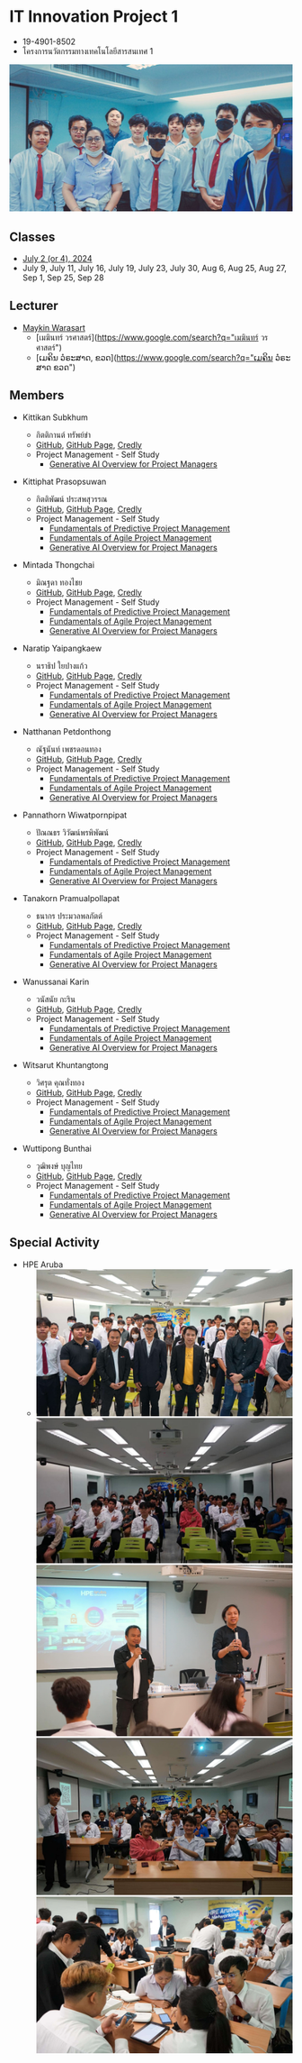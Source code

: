 # IT Innovation Project 1
+ 19-4901-8502
+ โครงการนวัตกรรมทางเทคโนโลยีสารสนเทศ 1

[![Opening](Opening.png "เปิดคอร์ส")](https://www.facebook.com/photo/?fbid=10229483476165196)

## Classes
+ [July 2 (or 4), 2024](Slide/Day1_Course-Introduction_v1.0.pdf)
+ July 9, July 11, July 16, July 19, July 23, July 30, Aug 6, Aug 25, Aug 27, Sep 1, Sep 25, Sep 28 

## Lecturer
+ [Maykin Warasart](https://www.google.com/search?q=Maykin+Warasart)
    + [เมฆินทร์ วรศาสตร์](https://www.google.com/search?q="เมฆินทร์ วรศาสตร์")
    + [ເມຄິນ ວໍຣະສາດ, ຂວດ](https://www.google.com/search?q="ເມຄິນ ວໍຣະສາດ ຂວດ")

## Members
+ Kittikan Subkhum
    + กิตติกานต์ ทรัพย์ขำ
    + [GitHub](https://github.com/Kittikan1810), [GitHub Page](https://Kittikan1810.github.io/), [Credly](https://www.credly.com/users/kittikan)
    + Project Management - Self Study
        + [Generative AI Overview for Project Managers](https://www.credly.com/badges/2b6deca3-76d2-447e-a80a-ba39625c06b7/)
    
+ Kittiphat Prasopsuwan
    + กิตติพัฒน์ ประสพสุวรรณ
    + [GitHub](https://github.com/aomnutza58), [GitHub Page](https://aomnutza58.github.io/), [Credly](https://www.credly.com/users/kittiphat-prasopsuwan.8329778d)
    + Project Management - Self Study
        + [Fundamentals of Predictive Project Management](https://www.credly.com/badges/b332ea23-1ace-43b8-86bd-ec85b34d382a)
        + [Fundamentals of Agile Project Management](https://www.credly.com/badges/b358690a-b4ba-4cac-8c88-80b9f36b7e8a)
        + [Generative AI Overview for Project Managers](https://www.credly.com/badges/d1437119-ab8e-4403-a223-e3226e0d89e1)

+ Mintada Thongchai
    + มิณฐดา ทองไชย
    + [GitHub](https://github.com/MinFluk), [GitHub Page](https://minfluk.github.io/), [Credly](https://www.credly.com/users/fluk)
    + Project Management - Self Study
        + [Fundamentals of Predictive Project Management](https://www.credly.com/badges/6f18257c-66d7-454e-8ecb-b481e98ce234)
        + [Fundamentals of Agile Project Management](https://www.credly.com/badges/230d3a21-6964-4d85-848d-7f203af96afd)
        + [Generative AI Overview for Project Managers](https://www.credly.com/badges/91c5d7af-dbf1-45f3-9ce9-61c0dba3a9c6)
    
+ Naratip Yaipangkaew
    + นราธิป ใยปางแก้ว
    + [GitHub](https://github.com/Mon5te2), [GitHub Page](https://Mon5te2.github.io/), [Credly](https://www.credly.com/users/monster_z)
    + Project Management - Self Study
        + [Fundamentals of Predictive Project Management](https://www.credly.com/badges/d459da1b-39e7-4ee2-bfc8-77d1f25526e4)
        + [Fundamentals of Agile Project Management](https://www.credly.com/badges/6a668122-6428-4e7d-a102-00b0f92db498)
        + [Generative AI Overview for Project Managers](https://www.credly.com/badges/281d9617-54c8-47cb-b54b-ebad43671af2)

+ Natthanan Petdonthong
    + ณัฐนันท์ เพชรดอนทอง
    + [GitHub](https://github.com/Natthanan2002), [GitHub Page](https://natthanan2002.github.io/), [Credly](https://www.credly.com/users/natthanan2002)
    + Project Management - Self Study
        + [Fundamentals of Predictive Project Management](https://www.credly.com/badges/62da7219-fea1-46a6-9b96-c974e7bbe0bd)
        + [Fundamentals of Agile Project Management](https://www.credly.com/badges/370e0c59-5936-4c59-a467-e12b82b82bf8)
        + [Generative AI Overview for Project Managers](https://www.credly.com/badges/c2817891-0594-4856-a5c8-84ab3071b8bf)

+ Pannathorn Wiwatpornpipat
    + ปัณณธร วิวัฒน์พรพิพัฒน์
    + [GitHub](https://github.com/Toeng152), [GitHub Page](https://toeng152.github.io/), [Credly](https://www.credly.com/users/12.5186f1e7)
    + Project Management - Self Study
        + [Fundamentals of Predictive Project Management](https://www.credly.com/badges/56564f3e-5c1f-4687-a787-139ac8cbb64d)
        + [Fundamentals of Agile Project Management](https://www.credly.com/badges/27345b62-d7e4-42b4-b551-a68c528186e5)
        + [Generative AI Overview for Project Managers](https://www.credly.com/badges/c4e5a8a1-bb6a-47e9-8271-cc917d7bebff)

+ Tanakorn Pramualpollapat
    + ธนากร ประมวลพลภัตต์
    + [GitHub](https://github.com/tanakorn5670), [GitHub Page](https://tanakorn5670.github.io/), [Credly](https://www.credly.com/users/tanakorn5670)
    + Project Management - Self Study
        + [Fundamentals of Predictive Project Management](https://www.credly.com/badges/b0274d87-da30-4f8a-97bd-b5fc9e1e2450)
        + [Fundamentals of Agile Project Management](https://www.credly.com/badges/667bc32c-e9fe-4190-8fa6-ea6d57d0a7f6)
        + [Generative AI Overview for Project Managers](https://www.credly.com/badges/caac52fc-9651-4b15-b806-066de770ea15)

+ Wanussanai Karin
    + วนัสนัย กะริน
    + [GitHub](https://github.com/freel2545), [GitHub Page](https://freel2545.github.io/), [Credly](https://www.credly.com/users/freel5)
    + Project Management - Self Study
        + [Fundamentals of Predictive Project Management](https://www.credly.com/badges/d22a2c25-c778-4c5d-8e57-be2eba2a70fc)
        + [Fundamentals of Agile Project Management](https://www.credly.com/badges/45ae076d-5e02-4205-a3dc-dda9b0593cae)
        + [Generative AI Overview for Project Managers](https://www.credly.com/badges/05d1a3b1-fac6-4131-a4d7-1eed7491b44a)

+ Witsarut Khuntangtong
    + วิศรุต คุณทั่งทอง
    + [GitHub](https://github.com/witsarut42), [GitHub Page](https://witsarut42.github.io/), [Credly](https://www.credly.com/users/witsarut-khuntangtong)
    + Project Management - Self Study
        + [Fundamentals of Predictive Project Management](https://www.credly.com/badges/9f00d41c-64df-4296-af81-c4a589fb3ee3)
        + [Fundamentals of Agile Project Management](https://www.credly.com/badges/6c2d5e1d-faee-431e-ae89-d7149fa6a6f9)
        + [Generative AI Overview for Project Managers](https://www.credly.com/badges/d4dcfdee-4e7c-429c-b043-794290b20751)

+ Wuttipong Bunthai
    + วุฒิพงษ์ บุญไทย
    + [GitHub](https://github.com/kQx2003), [GitHub Page](https://kqx2003.github.io/), [Credly](https://www.credly.com/users/14-kq)
    + Project Management - Self Study
        + [Fundamentals of Predictive Project Management](https://www.credly.com/badges/802d630a-0e39-47ec-b65a-fd75bdd80e71)
        + [Fundamentals of Agile Project Management](https://www.credly.com/badges/51b8fd16-4f9d-4dc4-bd7f-02d6fd998178)
        + [Generative AI Overview for Project Managers](https://www.credly.com/badges/8c813483-53d4-4fda-95e0-696be442c3ca)

## Special Activity
+ HPE Aruba
    + ![HPE Aruba](Aruba/001.jpg) ![HPE Aruba](Aruba/002.jpg) ![HPE Aruba](Aruba/003.jpg) ![HPE Aruba](Aruba/004.jpg) ![HPE Aruba](Aruba/005.jpg) 